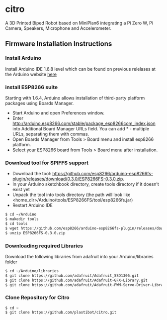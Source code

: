 # citro

A 3D Printed Biped Robot based on MiniPlan6 integrating a Pi Zero W, Pi Camera, Speakers, Microphone and Accelerometer.

## Firmware Installation Instructions

### Install Arduino
Install Arduino IDE 1.6.8 level which can be found on previous relelases at the Arduino website [here](https://www.arduino.cc/en/Main/OldSoftwareReleases#1.5.x)

### install ESP8266 suite
Starting with 1.6.4, Arduino allows installation of third-party platform packages using Boards Manager. 

- Start Arduino and open Preferences window.
- Enter http://arduino.esp8266.com/stable/package_esp8266com_index.json into Additional Board Manager URLs field. You can add * - multiple URLs, separating them with commas.
- Open Boards Manager from Tools > Board menu and install esp8266 platform.
- Select your ESP8266 board from Tools > Board menu after installation.

### Download tool for SPIFFS support

- Download the tool: https://github.com/esp8266/arduino-esp8266fs-plugin/releases/download/0.3.0/ESP8266FS-0.3.0.zip.
- In your Arduino sketchbook directory, create tools directory if it doesn’t exist yet
- Unpack the tool into tools directory (the path will look like <home_dir>/Arduino/tools/ESP8266FS/tool/esp8266fs.jar)
- Restart Arduino IDE

``` bash
$ cd ~/Arduino
$ makedir tools
$ cd tools
$ wget https://github.com/esp8266/arduino-esp8266fs-plugin/releases/download/0.3.0/ESP8266FS-0.3.0.zip
$ unzip ESP8266FS-0.3.0.zip
```

### Downloading required Libraries
Download the following libraries from adafruit into your Arduino/libraries folder

``` bash
$ cd ~/Arduino/libraries
$ git clone https://github.com/adafruit/Adafruit_SSD1306.git
$ git clone https://github.com/adafruit/Adafruit-GFX-Library.git
$ git clone https://github.com/adafruit/Adafruit-PWM-Servo-Driver-Library.git

```

### Clone Repository for Citro

```
$ cd ~
$ git clone https://github.com/plastibot/citro.git
```




